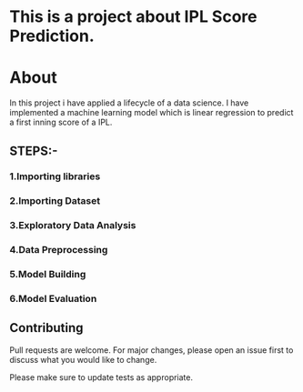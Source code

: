 # This is a project about IPL Score Prediction.
# About
 In this project i have applied a lifecycle of a data science. I have implemented a machine learning model which is linear regression to predict a first inning score of a IPL.

## STEPS:-
### 1.Importing libraries
### 2.Importing Dataset
### 3.Exploratory Data Analysis
### 4.Data Preprocessing
### 5.Model Building
### 6.Model Evaluation



## Contributing
Pull requests are welcome. For major changes, please open an issue first to discuss what you would like to change.

Please make sure to update tests as appropriate.
